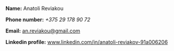 **Name:** Anatoli Reviakou

**Phone number:** _+375 29 178 90 72_

**Email:** an.reviakou@gmail.com

**Linkedin profile:** www.linkedin.com/in/anatoli-reviakov-91a006206

